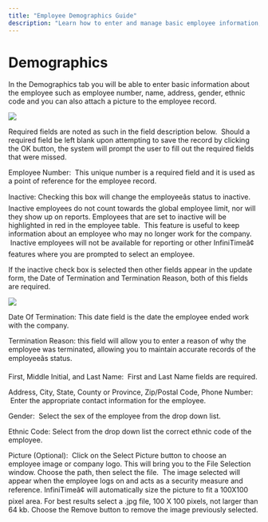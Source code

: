 ```yaml
---
title: "Employee Demographics Guide"
description: "Learn how to enter and manage basic employee information, including required fields, status, and attaching photos in the Demographics tab."
---
```


# Demographics

In the Demographics tab you will be able to enter basic information about the employee such as employee number, name, address, gender, ethnic code and you can also attach a picture to the employee record.

![](/img/Termination_Fields.gif)

Required fields are noted as such in the field description below.  Should a required field be left blank upon attempting to save the record by clicking the OK button, the system will prompt the user to fill out the required fields that were missed.

Employee Number:  This unique number is a required field and it is used as a point of reference for the employee record.

Inactive: Checking this box will change the employeeâs status to inactive. Inactive employees do not count towards the global employee limit, nor will they show up on reports. Employees that are set to inactive will be highlighted in red in the employee table.  This feature is useful to keep information about an employee who may no longer work for the company.  Inactive employees will not be available for reporting or other InfiniTimeâ¢ features where you are prompted to select an employee.

If the inactive check box is selected then other fields appear in the update form, the Date of Termination and Termination Reason, both of this fields are required.

![](/img/Demographics.gif)

Date Of Termination: This date field is the date the employee ended work with the company.

Termination Reason: this field will allow you to enter a reason of why the employee was terminated, allowing you to maintain accurate records of the employeeâs status.

First, Middle Initial, and Last Name:  First and Last Name fields are required.

Address, City, State, County or Province, Zip/Postal Code, Phone Number:  Enter the appropriate contact information for the employee.

Gender:  Select the sex of the employee from the drop down list.

Ethnic Code: Select from the drop down list the correct ethnic code of the employee.

Picture (Optional):  Click on the Select Picture button to choose an employee image or company logo. This will bring you to the File Selection window. Choose the path, then select the file.  The image selected will appear when the employee logs on and acts as a security measure and reference. InfiniTimeâ¢ will automatically size the picture to fit a 100X100 pixel area. For best results select a .jpg file, 100 X 100 pixels, not larger than 64 kb. Choose the Remove button to remove the image previously selected.
